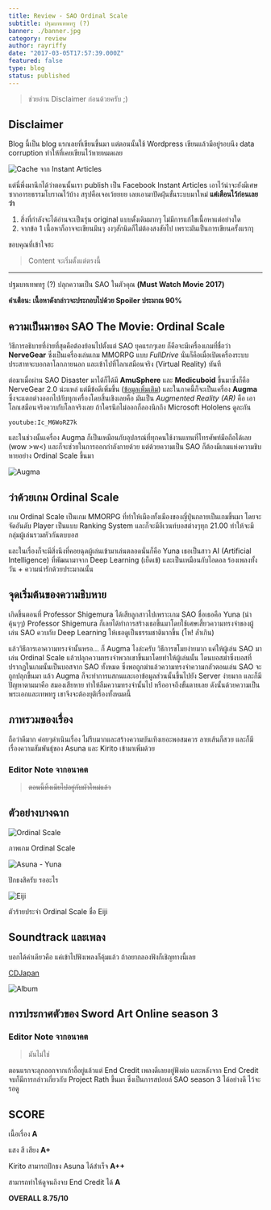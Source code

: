 ```yaml
---
title: Review - SAO Ordinal Scale
subtitle: ปฐมบทเทพทรู (?)
banner: ./banner.jpg
category: review
author: rayriffy
date: "2017-03-05T17:57:39.000Z"
featured: false
type: blog
status: published
---
```


> ช่วยอ่าน Disclaimer ก่อนด้วยครับ ;)

## Disclaimer

Blog นี้เป็น blog แรกเลยที่เขียนขึ้นมา แต่ตอนนั้นใช้ Wordpress เขียนแล้วมีอยู่รอบนึง data corruption ทำให้ที่เคยเขียนไว้หายหมดเลย

![Cache จาก Instant Articles](./old_cache.jpg)

แต่นี่พึ่งมานึกได้ว่าตอนนั้นเรา publish เป็น Facebook Instant Articles เอาไว้น่าจะยังมีเศษซากอารยธรรมโบราณไว้บ้าง สรุปคือเจอเว้ยยยย เลยเอามาปัดฝุ่นขั้นระบบมาใหม่ **แต่เตือนไว้ก่อนเลยว่า**

1. สิ่งที่กำลังจะได้อ่านจะเป็นรุ่น original แบบดั้งเดิมมากๆ ไม่มีการแก้ไขเนื้อหาแต่อย่างใด
2. จากข้อ 1 เนื้อหาก็อาจจะเขียนมึนๆ งงๆสักนิดก็ไม่ต้องสงสัยไป เพราะมันเป็นการเขียนครั้งแรกๅ

ขอบคุณที่เข้าใจฮะ

> Content จะเริ่มตั้งแต่ตรงนี้

---

ปฐมบทเทพทรู (?) ปลุกความเป็น SAO ในตัวคุณ **(Must Watch Movie 2017)**

**คำเตือน: เนื้อหาดังกล่าวจะประกอบไปด้วย Spoiler ประมาณ 90%**

## ความเป็นมาของ SAO The Movie: Ordinal Scale

วิธีการอธิบายที่ง่ายที่สุดคือต้องย้อนไปตั้งแต่ SAO ยุคแรกๆเลย ก็คือจะมีเครื่องเกมที่ชื่อว่า **NerveGear** ซึ่งเป็นเครื่องเล่นเกม MMORPG แบบ *FullDrive* นั่นก็คือเมื่อเปิดเครื่องระบบประสาทจะบอกลาโลกภายนอก และเข้าไปที่โลกเสมือนจริง (Virtual Reality) ทันที 

ต่อมาเมื่อผ่าน SAO Disaster มาได้ก็ได้มี **AmuSphere** และ **Medicuboid** ขึ้นมาซึ่งก็คือ NerveGear 2.0 น่ะแหล่ แต่มีข้อดีเพิ่มขึ้น ([ข้อมูลเพิ่มเติม](http://swordartonline.wikia.com/wiki/FullDive)) และในภาคนี้ก็จะเป็นเครื่อง **Augma** ซึ่งจะแตกต่างออกไปกับทุกเครื่องโดยสิ้นเชิงเลยคือ มันเป็น *Augmented Reality (AR)* คือ เอาโลกเสมือนจริงควบกับโลกจริงเลย ถ้าใครนึกไม่ออกก็ลองนึกถึง Microsoft Hololens ดูละกัน

`youtube:Ic_M6WoRZ7k`

และในช่วงนั้นเครื่อง Augma ก็เป็นเหมือนกับอุปกรณ์ที่ทุกคนใช้งานแทนที่โทรศัพท์มือถือได้เลย (wow >w<) และก็จะช่วยในการออกกำลังกายด้วย แต่ด้วยความเป็น SAO ก็ต้องมีเกมแห่งความชิบหายอย่าง Ordinal Scale ขึ้นมา

![Augma](./Augma_Design.png)

## ว่าด้วยเกม Ordinal Scale

เกม Ordinal Scale เป็นเกม MMORPG ที่ทำให้เมืองทั้งเมืองของญี่ปุ่นกลายเป็นเกมขึ้นมา โดยจะจัดอันดับ Player เป็นแบบ Ranking System และก็จะมีอีเวนท์บอสต่างๆทุก 21.00 ทำให้จะมีกลุ่มผู้เล่นรวมหัวกันตบบอส

และในเรื่องก็จะมีสิ่งนึงที่คอยฉุดผู้เล่นเข้ามาเล่นตลอดนั่นก็คือ Yuna เธอเป็นสาว AI (Artificial Intelligence) ที่พัฒนามาจาก Deep Learning (เย็ดเข้) และเป็นเหมือนกับไอดอล ร้องเพลงทั้งวัน + ความน่ารักด้วยประมาณนั้น

## จุดเริ่มต้นของความชิบหาย

เกิดขึ้นตอนที่ Professor Shigemura ได้เสียลูกสาวไปเพราะเกม SAO ชื่อเธอคือ Yuna (น่า คุ้นๆๆ) Professor Shigemura ก็เลยได้ทำการสร้างเธอขึ้นมาโดยใช้เศษเสี้ยวความทรงจำของผู้เล่น SAO ควบกับ Deep Learning ให้เธอดูเป็นธรรมชาติมากขึ้น (โห! ล้ำเกิน)

แล้ววิธีการเอาความทรงจำนั้นหรอ… ก็ Augma ไงล่ะครับ วิธีการขโมยง่ายมาก แค่ให้ผู้เล่น SAO มาเล่น Ordinal Scale แล้วปลุกความทรงจำพวกเขาขึ้นมาโดยทำให้ผู้เล่นนั้น โดนบอสฆ่าซึ่งบอสที่ปรากฏในเกมนั้นเป็นบอสจาก SAO ทั้งหมด ซึ่งพอถูกฆ่าแล้วความทรงจำความกลัวตอนเล่น SAO จะถูกปลุกขึ้นมา แล้ว Augma ก็จะทำการแสกนและเอาข้อมูลส่วนนั้นขึ้นไปยัง Server ง่ายมาก และก็มีปัญหาตามมาคือ สมองเสียหาย ทำให้ลืมความทรงจำนั้นไป หรืออาจถึงขั้นตายเลย ดังนั้นด้วยความเป็นพระเอกและเทพทรู เขาจึงจะต้องยุติเรื่องทั้งหมดนี้

## ภาพรวมของเรื่อง

ถือว่าดีมาก ค่อยๆดำเนินเรื่อง ไม่รีบมากและสร้างความบันเทิงเยอะพอสมควร ลายเส้นก็สวย และก็มีเรื่องความสัมพันธุ์ของ Asuna และ Kirito เข้ามาเพิ่มด้วย

### Editor Note จากอนาคต

> ~~ตอนนี้ทิ้งเมียไปอยู่กับผัวใหม่แล้ว~~

## ตัวอย่างบางฉาก

![Ordinal Scale](./OrdinalSC.png)

ภาพเกม Ordinal Scale

![Asuna - Yuna](./OrdinalAsunaYuna.jpg)

ปักธงสิครับ รออะไร

![Eiji](./OrdinalEiji.jpg)

ตัวร้ายประจำ Ordinal Scale ชื่อ Eiji

## Soundtrack และเพลง

บอกได้คำเดียวคือ แค่เข้าไปฟังเพลงก็คุ้มแล้ว ถ้าอยากลองฟังก็เชิญทางนี้เลย

[CDJapan](http://www.cdjapan.co.jp/product/SVWC-70255)

![Album](./OrdinalOSTAl.jpg)

## การประกาศตัวของ Sword Art Online season 3

### Editor Note จากอนาคต

> มันไม่ใช่

ตอนแรกจะลุกออกจากเก้าอี้อยู่แล้วแต่ End Credit เพลงดีเลยอยู่ฟังต่อ และหลังจาก  End Credit จบก็มีการกล่าวเกี่ยวกับ Project Rath ขึ้นมา ซึ่งเป็นการสปอยล์ SAO season 3 ได้อย่างดี ไว้จะรอดู

## SCORE

เนื้อเรื่อง **A**

แสง สี เสียง **A+**

Kirito สามารถปักธง Asuna ได้สำเร็จ **A++**

สามารถทำให้ดูจนถึงจบ End Credit ได้ **A**

**OVERALL 8.75/10**
